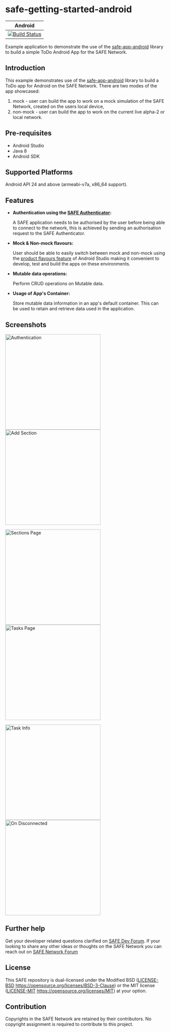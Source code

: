 # safe-getting-started-android
|Android|
|:-:|
|[![Build Status](https://travis-ci.org/maidsafe/safe-getting-started-android.svg?branch=master)](https://travis-ci.org/maidsafe/safe-getting-started-android)|

Example application to demonstrate the use of the [safe-app-android](https://github.com/maidsafe/safe_app_java/tree/master/safe-app-android) library to build a simple ToDo Android App for the SAFE Network.

## Introduction

This example demonstrates use of the [safe-app-android](https://github.com/maidsafe/safe_app_java/tree/master/safe-app-android) library to build a ToDo app for Android on the SAFE Network. There are two modes of the app showcased:
1. mock - user can build the app to work on a mock simulation of the SAFE Network, created on the users local device,
2. non-mock - user can build the app to work on the current live alpha-2 or local network.


## Pre-requisites

* Android Studio
* Java 8
* Android SDK


## Supported Platforms

Android API 24 and above (armeabi-v7a, x86_64 support).

## Features
* **Authentication using the [SAFE Authenticator](https://github.com/maidsafe/safe-authenticator-mobile):**
    
    A SAFE application needs to be authorised by the user before being able to connect to the network, this is achieved by sending an authorisation request to the SAFE Authenticator.
* **Mock & Non-mock flavours:**
    
    User should be able to easily switch between mock and non-mock using the [product flavours feature](https://developer.android.com/studio/build/build-variants#product-flavors) of Android Studio making it convenient to develop, test and build the apps on these environments.
* **Mutable data operations:**
    
    Perform CRUD operations on Mutable data.
* **Usage of App's Container:**
    
    Store mutable data information in an app's default container. This can be used to retain and retrieve data used in the application.

## Screenshots

<img alt="Authentication" src="/screenshots/authentication.png?raw=true" width="300"/>  <img alt="Add Section" src="/screenshots/add_section.png?raw=true" width="300"/>

<img alt="Sections Page" src="/screenshots/sections_page.png?raw=true" width="300"/> <img alt="Tasks Page" src="screenshots/tasks_page.png?raw=true" width="300"/>

<img alt="Task Info" src="/screenshots/task_info.png?raw=true" width="300"/> <img alt="On Disconnected" src="/screenshots/disconnected.png?raw=true" width="300"/>

## Further help

Get your developer related questions clarified on [SAFE Dev Forum](https://forum.safedev.org/). If your looking to share any other ideas or thoughts on the SAFE Network you can reach out on [SAFE Network Forum](https://safenetforum.org/)

## License

This SAFE repository is dual-licensed under the Modified BSD ([LICENSE-BSD](LICENSE-BSD) https://opensource.org/licenses/BSD-3-Clause) or the MIT license ([LICENSE-MIT](LICENSE-MIT) https://opensource.org/licenses/MIT) at your option.

## Contribution

Copyrights in the SAFE Network are retained by their contributors. No copyright assignment is required to contribute to this project.
